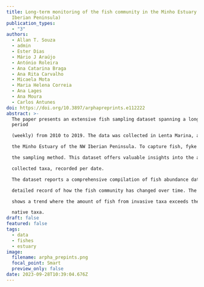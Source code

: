 ```yaml
---
title: Long-term monitoring of the fish community in the Minho Estuary (NW
  Iberian Peninsula)
publication_types:
  - "3"
authors:
  - Allan T. Souza
  - admin
  - Ester Dias
  - Mário J Araújo
  - António Roleira
  - Ana Catarina Braga
  - Ana Rita Carvalho
  - Micaela Mota
  - Maria Helena Correia
  - Ana Lages
  - Ana Moura
  - Carlos Antunes
doi: https://doi.org/10.3897/arphapreprints.e112222
abstract: >-
  The paper presents an extensive fish sampling dataset spanning a long-term
  period

  (weekly) from 2010 to 2019. The data was collected in Lenta Marina, an upstream area in

  the Minho Estuary of the NW Iberian Peninsula. To capture fish, fyke nets were utilized as

  the sampling method. This dataset offers valuable insights into the abundance of each

  collected taxa, recorded per date.

  The dataset reports a comprehensive compilation of fish abundance data, providing a

  detailed record of how the fish community has changed over time. The dataset clearly

  shows a trend where the amount of fish from invasive taxa exceeds the count of fish from

  native taxa.
draft: false
featured: false
tags:
  - data
  - fishes
  - estuary
image:
  filename: arpha_prepints.png
  focal_point: Smart
  preview_only: false
date: 2023-09-28T10:39:04.676Z
---
```

